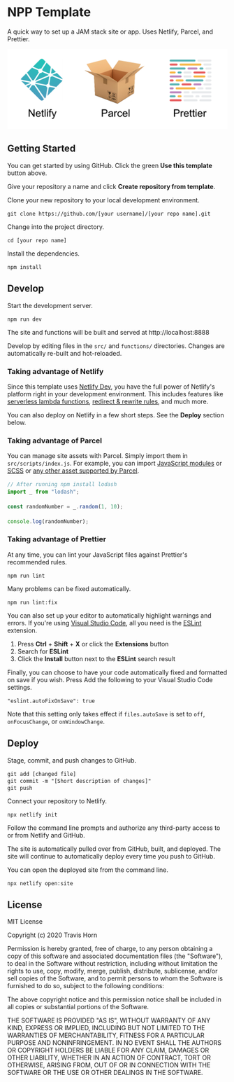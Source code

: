 # NPP Template

A quick way to set up a JAM stack site or app. Uses Netlify, Parcel, and
Prettier.

![Netlify, Parcel, and Prettier Logos](netlify-parcel-prettier-logos.png)

## Getting Started

You can get started by using GitHub. Click the green **Use this template**
button above.

Give your repository a name and click **Create repository from template**.

Clone your new repository to your local development environment.

```
git clone https://github.com/[your username]/[your repo name].git
```

Change into the project directory.

```
cd [your repo name]
```

Install the dependencies.

```
npm install
```

## Develop

Start the development server.

```
npm run dev
```

The site and functions will be built and served at http://localhost:8888

Develop by editing files in the `src/` and `functions/` directories. Changes are
automatically re-built and hot-reloaded.

### Taking advantage of Netlify

Since this template uses [Netlify Dev](https://www.netlify.com/products/dev/),
you have the full power of Netlify's platform right in your development
environment. This includes features like [serverless lambda
functions](https://www.netlify.com/docs/functions/), [redirect & rewrite
rules](https://www.netlify.com/docs/redirects/), and much more.

You can also deploy on Netlify in a few short steps. See the **Deploy** section
below.

### Taking advantage of Parcel

You can manage site assets with Parcel. Simply import them in
`src/scripts/index.js`. For example, you can import [JavaScript
modules](https://parceljs.org/javascript.html) or
[SCSS](https://parceljs.org/scss.html) or [any other asset supported by
Parcel](https://parceljs.org/assets.html).


```javascript
// After running npm install lodash
import _ from "lodash";

const randomNumber = _.random(1, 10);

console.log(randomNumber);
```

### Taking advantage of Prettier

At any time, you can lint your JavaScript files against Prettier's recommended
rules.

```
npm run lint
```

Many problems can be fixed automatically.

```
npm run lint:fix
```

You can also set up your editor to automatically highlight warnings and errors.
If you're using [Visual Studio Code](https://code.visualstudio.com/), all you
need is the
[ESLint](https://marketplace.visualstudio.com/items?itemName=dbaeumer.vscode-eslint)
extension.

1. Press **Ctrl** + **Shift** + **X** or click the **Extensions** button
2. Search for **ESLint**
3. Click the **Install** button next to the **ESLint** search result

Finally, you can choose to have your code automatically fixed and formatted on
save if you wish. Press Add the following to your Visual Studio Code settings.

```
"eslint.autoFixOnSave": true
```

Note that this setting only takes effect if `files.autoSave` is set to `off`,
`onFocusChange`, or `onWindowChange`.


## Deploy

Stage, commit, and push changes to GitHub.

```
git add [changed file]
git commit -m "[Short description of changes]"
git push
```

Connect your repository to Netlify.

```
npx netlify init
```

Follow the command line prompts and authorize any third-party access to or from
Netlify and GitHub.

The site is automatically pulled over from GitHub, built, and deployed. The site
will continue to automatically deploy every time you push to GitHub.

You can open the deployed site from the command line.

```
npx netlify open:site
```

## License

MIT License

Copyright (c) 2020 Travis Horn

Permission is hereby granted, free of charge, to any person obtaining a copy
of this software and associated documentation files (the "Software"), to deal
in the Software without restriction, including without limitation the rights
to use, copy, modify, merge, publish, distribute, sublicense, and/or sell
copies of the Software, and to permit persons to whom the Software is
furnished to do so, subject to the following conditions:

The above copyright notice and this permission notice shall be included in all
copies or substantial portions of the Software.

THE SOFTWARE IS PROVIDED "AS IS", WITHOUT WARRANTY OF ANY KIND, EXPRESS OR
IMPLIED, INCLUDING BUT NOT LIMITED TO THE WARRANTIES OF MERCHANTABILITY,
FITNESS FOR A PARTICULAR PURPOSE AND NONINFRINGEMENT. IN NO EVENT SHALL THE
AUTHORS OR COPYRIGHT HOLDERS BE LIABLE FOR ANY CLAIM, DAMAGES OR OTHER
LIABILITY, WHETHER IN AN ACTION OF CONTRACT, TORT OR OTHERWISE, ARISING FROM,
OUT OF OR IN CONNECTION WITH THE SOFTWARE OR THE USE OR OTHER DEALINGS IN THE
SOFTWARE.
